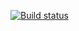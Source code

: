 [![Build status](https://ci.appveyor.com/api/projects/status/x6q1qpf1xf7lvhtf?svg=true)](https://ci.appveyor.com/project/Secktant/carddelivery)
